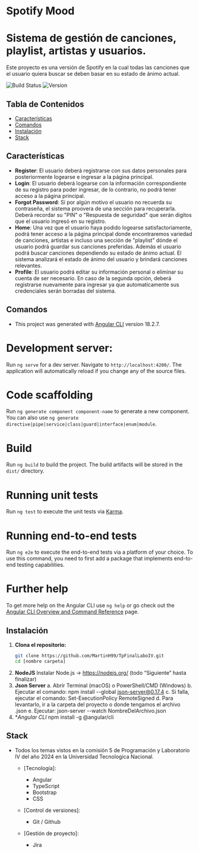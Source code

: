# Spotify Mood 

# Sistema de gestión de canciones, playlist, artistas y usuarios. 

Este proyecto es una versión de Spotify en la cual todas las canciones que el usuario quiera buscar se deben basar en su estado de ánimo actual.

![Build Status](https://img.shields.io/badge/build-passing-brightgreen)
![Version](https://img.shields.io/badge/version-1.0.0-blue)

## Tabla de Contenidos
- [Características](#características)
- [Comandos](#comandos)
- [Instalación](#instalación)
- [Stack](#stack)

## Características

- **Register**: El usuario deberá registrarse con sus datos personales para posteriormente logearse e ingresar a la página principal. 
- **Login**: El usuario deberá logearse con la información correspondiente de su registro para poder ingresar, de lo contrario, no podrá tener acceso a la página principal. 
- **Forgot Password**: Sí por algún motivo el usuario no recuerda su contraseña, el sistema proovera de una sección para recuperarla. Deberá recordar su "PIN" o "Respuesta de seguridad" que serán digitos que el usuario ingresó en su registro. 
- **Home**: Una vez que el usuario haya podido logearse satisfactoriamente, podrá tener acceso a la página principal donde encontraremos variedad de canciones, artistas e incluso una sección de "playlist" dónde el usuario podrá guardar sus canciones preferidas. Además el usuario podrá buscar canciones dependiendo su estado de ánimo actual. El sistema analizará el estado de ánimo del usuario y brindará canciones relevantes.
- **Profile**: El usuario podrá editar su información personal o eliminar su cuenta de ser necesario. En caso de la segunda opción, deberá registrarse nuevamente para ingresar ya que automaticamente sus credenciales serán borradas del sistema. 

## Comandos

- This project was generated with [Angular CLI](https://github.com/angular/angular-cli) version 18.2.7.

# Development server:
Run `ng serve` for a dev server. Navigate to `http://localhost:4200/`. The application will automatically reload if you change any of the source files.

# Code scaffolding
Run `ng generate component component-name` to generate a new component. You can also use `ng generate directive|pipe|service|class|guard|interface|enum|module`.

# Build
Run `ng build` to build the project. The build artifacts will be stored in the `dist/` directory.

# Running unit tests
Run `ng test` to execute the unit tests via [Karma](https://karma-runner.github.io).

# Running end-to-end tests
Run `ng e2e` to execute the end-to-end tests via a platform of your choice. To use this command, you need to first add a package that implements end-to-end testing capabilities.

# Further help
To get more help on the Angular CLI use `ng help` or go check out the [Angular CLI Overview and Command Reference](https://angular.dev/tools/cli) page.

  
## Instalación

1. **Clona el repositorio:**
     ```sh
   git clone https://github.com/MartinH99/TpFinalLaboIV.git
   cd [nombre carpeta]
2. **NodeJS**
   Instalar Node.js → https://nodejs.org/ (todo “Siguiente” hasta finalizar)
3. **Json Server**
   a. Abrir Terminal (macOS) o PowerShell/CMD (Windows)
   b. Ejecutar el comando: npm install --global json-server@0.17.4
   c. Si falla, ejecutar el comando: Set-ExecutionPolicy RemoteSigned
   d. Para levantarlo, ir a la carpeta del proyecto o donde tengamos el archivo .json
   e. Ejecutar: json-server --watch NombreDelArchivo.json
4. **Angular CLI*
   npm install -g @angular/cli
   

## Stack

- Todos los temas vistos en la comisión 5 de Programación y Laboratorio IV del año 2024 en la Universidad Tecnologica Nacional.
  
  - [Tecnología]:
    - Angular
    - TypeScript
    - Bootstrap
    - CSS
     
  - [Control de versiones]:
     - Git / Github

  - [Gestión de proyecto]:
     - Jira


